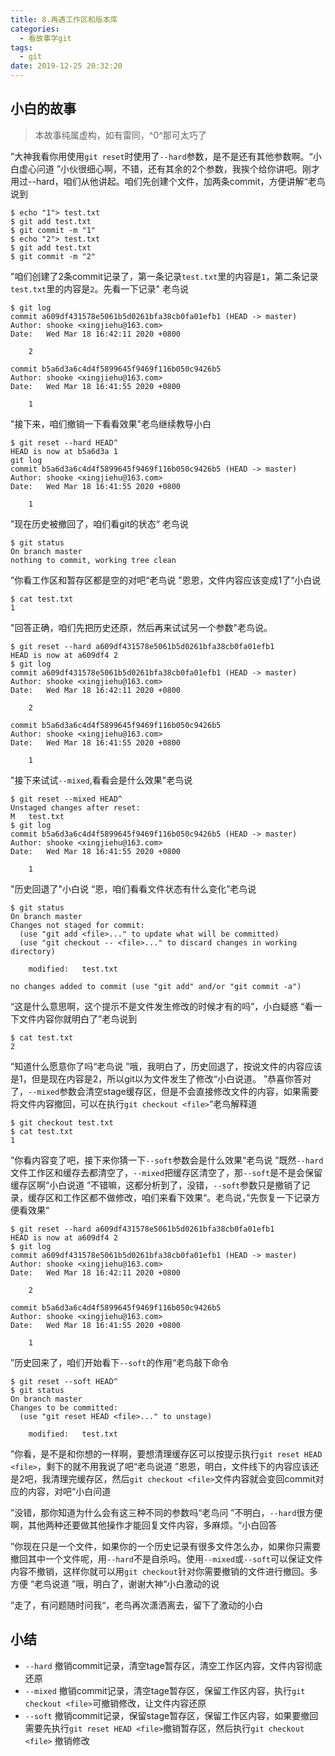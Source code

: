 ```yaml
---
title: 8.再遇工作区和版本库
categories:
  - 看故事学git
tags:
  - git
date: 2019-12-25 20:32:20
---
```

## 小白的故事

> 本故事纯属虚构，如有雷同，^0^那可太巧了

”大神我看你用使用`git reset`时使用了`--hard`参数，是不是还有其他参数啊。“小白虚心问道
”小伙很细心啊，不错，还有其余的2个参数，我挨个给你讲吧。刚才用过--hard，咱们从他讲起。咱们先创建个文件，加两条commit，方便讲解“老鸟说到
```
$ echo "1"> test.txt
$ git add test.txt
$ git commit -m "1"
$ echo "2"> test.txt
$ git add test.txt
$ git commit -m "2"

```
"咱们创建了2条commit记录了，第一条记录`test.txt`里的内容是`1`，第二条记录`test.txt`里的内容是`2`。先看一下记录" 老鸟说
```
$ git log
commit a609df431578e5061b5d0261bfa38cb0fa01efb1 (HEAD -> master)
Author: shooke <xingjiehu@163.com>
Date:   Wed Mar 18 16:42:11 2020 +0800

    2

commit b5a6d3a6c4d4f5899645f9469f116b050c9426b5
Author: shooke <xingjiehu@163.com>
Date:   Wed Mar 18 16:41:55 2020 +0800

    1
```
"接下来，咱们撤销一下看看效果"老鸟继续教导小白
```
$ git reset --hard HEAD^
HEAD is now at b5a6d3a 1
git log
commit b5a6d3a6c4d4f5899645f9469f116b050c9426b5 (HEAD -> master)
Author: shooke <xingjiehu@163.com>
Date:   Wed Mar 18 16:41:55 2020 +0800

    1

```
”现在历史被撤回了，咱们看git的状态“ 老鸟说
```
$ git status
On branch master
nothing to commit, working tree clean
```
”你看工作区和暂存区都是空的对吧“老鸟说
”恩恩，文件内容应该变成1了“小白说
```
$ cat test.txt
1
```
"回答正确，咱们先把历史还原，然后再来试试另一个参数"老鸟说。
```
$ git reset --hard a609df431578e5061b5d0261bfa38cb0fa01efb1
HEAD is now at a609df4 2
$ git log
commit a609df431578e5061b5d0261bfa38cb0fa01efb1 (HEAD -> master)
Author: shooke <xingjiehu@163.com>
Date:   Wed Mar 18 16:42:11 2020 +0800

    2

commit b5a6d3a6c4d4f5899645f9469f116b050c9426b5
Author: shooke <xingjiehu@163.com>
Date:   Wed Mar 18 16:41:55 2020 +0800

    1

```
"接下来试试`--mixed`,看看会是什么效果"老鸟说
```
$ git reset --mixed HEAD^
Unstaged changes after reset:
M	test.txt
$ git log
commit b5a6d3a6c4d4f5899645f9469f116b050c9426b5 (HEAD -> master)
Author: shooke <xingjiehu@163.com>
Date:   Wed Mar 18 16:41:55 2020 +0800

    1
```
"历史回退了"小白说
“恩，咱们看看文件状态有什么变化”老鸟说
```
$ git status
On branch master
Changes not staged for commit:
  (use "git add <file>..." to update what will be committed)
  (use "git checkout -- <file>..." to discard changes in working directory)

	modified:   test.txt

no changes added to commit (use "git add" and/or "git commit -a")

```
“这是什么意思啊，这个提示不是文件发生修改的时候才有的吗”，小白疑惑
“看一下文件内容你就明白了”老鸟说到
```
$ cat test.txt 
2
```
”知道什么愿意你了吗“老鸟说
”哦，我明白了，历史回退了，按说文件的内容应该是1，但是现在内容是2，所以git以为文件发生了修改“小白说道。
”恭喜你答对了，`--mixed`参数会清空stage缓存区，但是不会直接修改文件的内容，如果需要将文件内容撤回，可以在执行`git checkout <file>`“老鸟解释道
```
$ git checkout test.txt
$ cat test.txt
1
```

”你看内容变了吧，接下来你猜一下`--soft`参数会是什么效果“老鸟说
”既然`--hard`文件工作区和缓存去都清空了，`--mixed`把缓存区清空了，那`--soft`是不是会保留缓存区啊“小白说道
”不错嘛，这都分析到了，没错，`--soft`参数只是撤销了记录，缓存区和工作区都不做修改，咱们来看下效果“。老鸟说，”先恢复一下记录方便看效果“
```
$ git reset --hard a609df431578e5061b5d0261bfa38cb0fa01efb1
HEAD is now at a609df4 2
$ git log
commit a609df431578e5061b5d0261bfa38cb0fa01efb1 (HEAD -> master)
Author: shooke <xingjiehu@163.com>
Date:   Wed Mar 18 16:42:11 2020 +0800

    2

commit b5a6d3a6c4d4f5899645f9469f116b050c9426b5
Author: shooke <xingjiehu@163.com>
Date:   Wed Mar 18 16:41:55 2020 +0800

    1

```
”历史回来了，咱们开始看下`--soft`的作用“老鸟敲下命令
```
$ git reset --soft HEAD^
$ git status
On branch master
Changes to be committed:
  (use "git reset HEAD <file>..." to unstage)

	modified:   test.txt

```
”你看，是不是和你想的一样啊，要想清理缓存区可以按提示执行`git reset HEAD <file>`，剩下的就不用我说了吧“老鸟说道
”恩恩，明白，文件线下的内容应该还是2吧，我清理完缓存区，然后`git checkout <file>`文件内容就会变回commit对应的内容，对吧“小白问道

”没错，那你知道为什么会有这三种不同的参数吗“老鸟问
”不明白，`--hard`很方便啊，其他两种还要做其他操作才能回复文件内容，多麻烦。“小白回答

”你现在只是一个文件，如果你的一个历史记录有很多文件怎么办，如果你只需要撤回其中一个文件呢，用`--hard`不是自杀吗。使用`--mixed`或`--soft`可以保证文件内容不撤销，这样你就可以用`git checkout`针对你需要撤销的文件进行撤回。多方便 “老鸟说道
”哦，明白了，谢谢大神“小白激动的说

”走了，有问题随时问我“，老鸟再次潇洒离去，留下了激动的小白



## 小结
- `--hard` 撤销commit记录，清空tage暂存区，清空工作区内容，文件内容彻底还原
- `--mixed` 撤销commit记录，清空tage暂存区，保留工作区内容，执行`git checkout <file>`可撤销修改，让文件内容还原
- `--soft` 撤销commit记录，保留stage暂存区，保留工作区内容，如果要撤回需要先执行`git reset HEAD <file>`撤销暂存区，然后执行`git checkout <file>` 撤销修改

